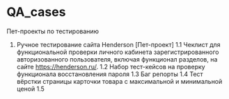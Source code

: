 # QA_cases
Пет-проекты по тестированию

1. Ручное тестирование сайта Henderson [Пет-проект]
     1.1 Чеклист для функциональной проверки личного кабинета зарегистрированного авторизованного пользователя, включая функционал разделов, на сайте https://henderson.ru/.
     1.2 Набор тест-кейсов на проверку функционала восстановления пароля
     1.3 Баг репорты
     1.4 Тест вёрстки страницы карточки товара с максимальной и минимальной ценой
     1.5
